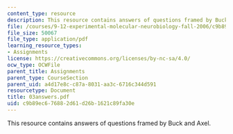 ```yaml
---
content_type: resource
description: This resource contains answers of questions framed by Buck and Axel.
file: /courses/9-12-experimental-molecular-neurobiology-fall-2006/c9b89ec676882d61d26b1621c89fa30e_03answers.pdf
file_size: 50067
file_type: application/pdf
learning_resource_types:
- Assignments
license: https://creativecommons.org/licenses/by-nc-sa/4.0/
ocw_type: OCWFile
parent_title: Assignments
parent_type: CourseSection
parent_uid: a4d17e8c-c87a-8031-aa3c-6716c344d591
resourcetype: Document
title: 03answers.pdf
uid: c9b89ec6-7688-2d61-d26b-1621c89fa30e
---
```

This resource contains answers of questions framed by Buck and Axel.